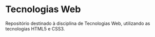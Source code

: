 # Tecnologias Web
Repositório destinado à disciplina de Tecnologias Web, utilizando as tecnologias HTML5 e CSS3. 
